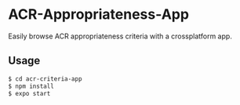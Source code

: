 # ACR-Appropriateness-App

Easily browse ACR appropriateness criteria with a crossplatform app.

## Usage
```sh
$ cd acr-criteria-app
$ npm install
$ expo start
```

